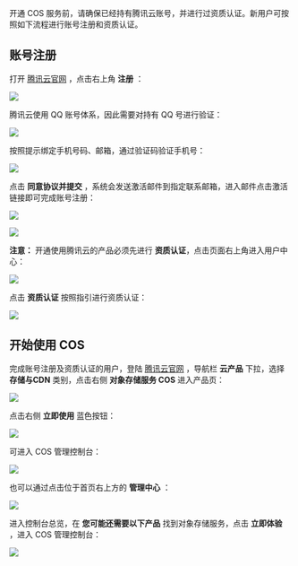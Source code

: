 

开通 COS 服务前，请确保已经持有腾讯云账号，并进行过资质认证。新用户可按照如下流程进行账号注册和资质认证。

## 账号注册
打开 [腾讯云官网](http://www.qcloud.com) ，点击右上角 **注册** ：

![](//mccdn.qcloud.com/static/img/94eb60bfc4b0cd7995b261100ebbd894/image.png)

腾讯云使用 QQ 账号体系，因此需要对持有 QQ 号进行验证：

![](//mccdn.qcloud.com/static/img/43ee067723be2ac3ef981989373d24a5/image.png)


按照提示绑定手机号码、邮箱，通过验证码验证手机号：

![](//mccdn.qcloud.com/static/img/c671b7a6d30f11f08c8ef0e40d649e5f/image.jpg)

点击 **同意协议并提交** ，系统会发送激活邮件到指定联系邮箱，进入邮件点击激活链接即可完成账号注册：

![](//mccdn.qcloud.com/static/img/9a438bbb949db1370522d07212d6a26c/image.jpg)

![](//mccdn.qcloud.com/static/img/d5c534d30a821ed0fa95814c36c71263/image.jpg)

**注意：** 开通使用腾讯云的产品必须先进行 **资质认证**，点击页面右上角进入用户中心：

![](//mccdn.qcloud.com/static/img/61e2b15b057ef2508656e1972c422c1c/image.jpg)

点击 **资质认证** 按照指引进行资质认证：

![](//mccdn.qcloud.com/static/img/2e668e7e607ea863f1d2b4540397334d/image.png)

## 开始使用 COS
完成账号注册及资质认证的用户，登陆 [腾讯云官网](http://www.qcloud.com) ，导航栏 **云产品** 下拉，选择 **存储与CDN** 类别，点击右侧 **对象存储服务 COS** 进入产品页：

![](//mccdn.qcloud.com/static/img/986e64b4db0022764784ccb1bbfa4cdb/image.jpg)

点击右侧 **立即使用** 蓝色按钮：

![](//mccdn.qcloud.com/static/img/f90a705020cddbe1e20dd881d97cccf4/image.jpg)

可进入 COS 管理控制台：

![](//mccdn.qcloud.com/static/img/6894155f526765e90b2a5cdf7edd3ce8/image.jpg)

也可以通过点击位于首页右上方的 **管理中心** ：

![](//mccdn.qcloud.com/static/img/2715d631ef5907ee7482338a9d52efd9/image.jpg)

进入控制台总览，在 **您可能还需要以下产品** 找到对象存储服务，点击 **立即体验** ，进入 COS 管理控制台：

![](//mccdn.qcloud.com/static/img/08a2a06efbccfc8d7b9b7d9a25721416/image.png)














